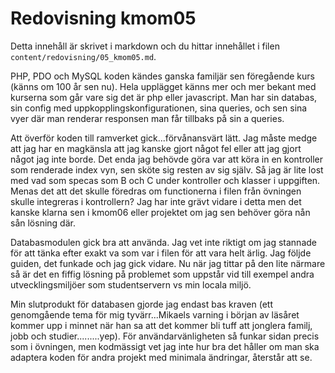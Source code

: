 ---
---

# Redovisning kmom05

Detta innehåll är skrivet i markdown och du hittar innehållet i filen `content/redovisning/05_kmom05.md`.

PHP, PDO och MySQL koden kändes ganska familjär sen föregående kurs (känns om 100 år sen nu). Hela upplägget känns mer och mer bekant med kurserna som går vare sig det är php eller javascript. Man har sin databas, sin config med uppkopplingskonfigurationen, sina queries, och sen sina vyer där man renderar responsen man får tillbaks på sin a queries.

Att överför koden till ramverket gick...förvånansvärt lätt. Jag måste medge att jag har en magkänsla att jag kanske gjort något fel eller att jag gjort något jag inte borde. Det enda jag behövde göra var att köra in en kontroller som renderade index vyn, sen sköte sig resten av sig själv. Så jag är lite lost med vad som specas som B och C under kontroller och klasser i uppgiften. Menas det att det skulle föredras om functionerna i filen från övningen skulle integreras i kontrollern? Jag har inte grävt vidare i detta men det kanske klarna sen i kmom06 eller projektet om jag sen behöver göra nån sån lösning där.

Databasmodulen gick bra att använda. Jag vet inte riktigt om jag stannade för att tänka efter exakt va som var i filen för att vara helt ärlig. Jag följde guiden, det funkade och jag gick vidare. Nu när jag tittar på den lite närmare så är det en fiffig lösning på problemet som uppstår vid till exempel andra utvecklingsmiljöer som studentservern vs min locala miljö.

Min slutprodukt för databasen gjorde jag endast bas kraven (ett genomgående tema för mig tyvärr...Mikaels varning i början av läsåret kommer upp i minnet när han sa att det kommer bli tuff att jonglera familj, jobb och studier.........yep). För användarvänligheten så funkar sidan precis som i övningen, men kodmässigt vet jag inte hur bra det håller om man ska adaptera koden för andra projekt med minimala ändringar, återstår att se.
